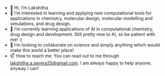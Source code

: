 - 👋 Hi, I’m Lakshitha
- 👀 I’m interested in learning and applying new computational tools for applications in chemistry, molecular design, molecular modelling and simulations, and drug design.
- 🌱 I’m currently learning applications of AI in computational chemistry, drug design and development. Still pretty new to AI, so be patient with me! :)
- 💞️ I’m looking to collaborate on science and simply anything which would make this world a better place!
- 📫 How to reach me: You can read out to me through lakshitha.a.perera25@gmail.com. I am always happy to help anyone, anyway I can!

<!---
ayeshbond/ayeshbond is a ✨ special ✨ repository because its `README.md` (this file) appears on your GitHub profile.
You can click the Preview link to take a look at your changes.
--->
